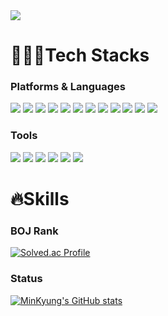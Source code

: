 
<!--
### Hi there 👋
**Eunice991217/Eunice991217** is a ✨ _special_ ✨ repository because its `README.md` (this file) appears on your GitHub profile.

Here are some ideas to get you started:

- 🔭 I’m currently working on ...
- 🌱 I’m currently learning ...
- 👯 I’m looking to collaborate on ...
- 🤔 I’m looking for help with ...
- 💬 Ask me about ...
- 📫 How to reach me: ...
- 😄 Pronouns: ...
- ⚡ Fun fact: ...
-->

<img src="https://capsule-render.vercel.app/api?type=wave&color=gradient&height=300&section=header&text=💻Eunice%20Git📲&fontSize=90&animation=twinkling" />

<h1>👩🏻‍💻Tech Stacks</h1>
<!-- -->
<h3>Platforms & Languages</h3>
<p>
<img src="https://img.shields.io/badge/iOS-000000.svg?&style=for-the-badge&logo=iOS&logoColor=white">
<img src="https://img.shields.io/badge/Swift-F05138.svg?&style=for-the-badge&logo=Swift&logoColor=white">
<img src="https://img.shields.io/badge/C-A8B9CC.svg?&style=for-the-badge&logo=C&logoColor=white">
<img src="https://img.shields.io/badge/HTML5-E34F26.svg?&style=for-the-badge&logo=HTML5&logoColor=white">
<img src="https://img.shields.io/badge/CSS3-1572B6.svg?&style=for-the-badge&logo=CSS3&logoColor=white">
<img src="https://img.shields.io/badge/jQuery-0769AD.svg?&style=for-the-badge&logo=jQuery&logoColor=white">
<img src="https://img.shields.io/badge/JavaScript-F7DF1E.svg?&style=for-the-badge&logo=JavaScript&logoColor=white">
<img src="https://img.shields.io/badge/C++-00599C.svg?&style=for-the-badge&logo=C++&logoColor=white">
<img src="https://img.shields.io/badge/Bootstrap-7952B3.svg?&style=for-the-badge&logo=Bootstrap&logoColor=white">
<img src="https://img.shields.io/badge/Bootstrap-7952B3.svg?&style=for-the-badge&logo=Bootstrap&logoColor=white">
<img src="https://img.shields.io/badge/flutter-02569B?style=for-the-badge&logo=flutter&logoColor=white">
<img src="https://img.shields.io/badge/dart-#0175C2?style=for-the-badge&logo=dart&logoColor=white">
</p>

<h3>Tools</h3>
<p>
<img src="https://img.shields.io/badge/Xcode-147EFB.svg?&style=for-the-badge&logo=Xcode&logoColor=white">
<img src="https://img.shields.io/badge/Postman-FF6C37.svg?&style=for-the-badge&logo=Postman&logoColor=white">
<img src="https://img.shields.io/badge/Visual Studio-5C2D91.svg?&style=for-the-badge&logo=Visual Studio&logoColor=white">
<img src="https://img.shields.io/badge/Visual Studio Code-007ACC.svg?&style=for-the-badge&logo=Visual Studio Code&logoColor=white">
<img src="https://img.shields.io/badge/IntelliJ IDEA-000000.svg?&style=for-the-badge&logo=IntelliJ IDEA&logoColor=white">
<img src="https://img.shields.io/badge/Git-F05032.svg?&style=for-the-badge&logo=Git&logoColor=white">
</p>

<h1>🔥Skills</h1>
<h3>BOJ Rank</h3>

[![Solved.ac Profile](http://mazassumnida.wtf/api/v2/generate_badge?boj=org9899)](https://solved.ac/org9899/)

<h3>Status</h3>

[![MinKyung's GitHub stats](https://github-readme-stats.vercel.app/api?username=Eunice991217&show_icons=true&theme=radical)](https://github.com/Eunice991217)

